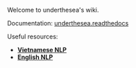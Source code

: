 Welcome to underthesea's wiki.

Documentation: [underthesea.readthedocs](https://magizbox-underthesea.readthedocs-hosted.com/en/latest/?badge=latest)

Useful resources:

* [**Vietnamese NLP**](https://github.com/magizbox/underthesea/wiki/Vietnamese-NLP-Tools)
* [**English NLP**](https://github.com/magizbox/underthesea/wiki/English-NLP-Tools)
